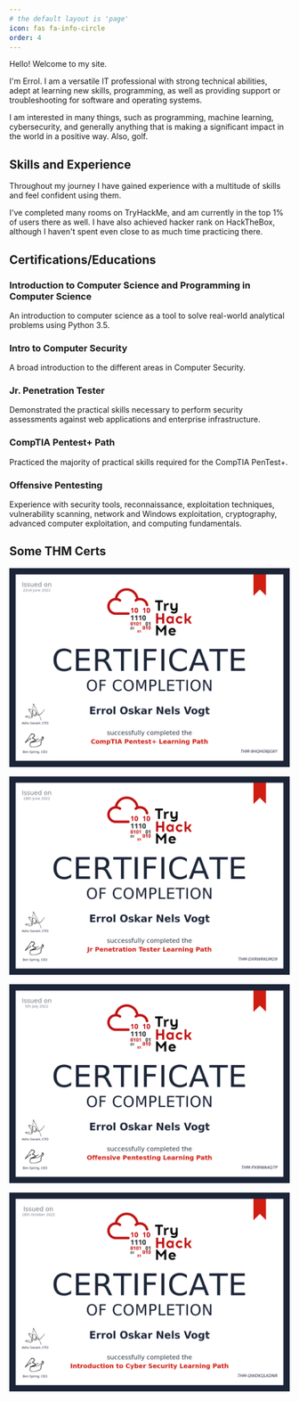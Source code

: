 ```yaml
---
# the default layout is 'page'
icon: fas fa-info-circle
order: 4
---
```


Hello! Welcome to my site.

I'm Errol. I am a versatile IT professional with strong technical abilities, adept at learning new skills, programming, as well as providing support or troubleshooting for software and operating systems.

I am interested in many things, such as programming, machine learning, cybersecurity, and generally anything that is making a significant impact in the world in a positive way. Also, golf.

## Skills and Experience

Throughout my journey I have gained experience with a multitude of skills and feel confident using them. 

I've completed many rooms on TryHackMe, and am currently in the top 1% of users there as well. I have also achieved hacker rank on HackTheBox, although I haven't spent even close to as much time practicing there.

## Certifications/Educations

### Introduction to Computer Science and Programming in Computer Science

An introduction to computer science as a tool to solve real-world analytical problems using Python 3.5.

### Intro to Computer Security

A broad introduction to the different areas in Computer Security.

### Jr. Penetration Tester

Demonstrated the practical skills necessary to perform security assessments against web applications and enterprise infrastructure.

### CompTIA Pentest+ Path

Practiced the majority of practical skills required for the CompTIA PenTest+.

### Offensive Pentesting

Experience with security tools, reconnaissance, exploitation techniques, vulnerability scanning, network and Windows exploitation, cryptography, advanced computer exploitation, and computing fundamentals.


## Some THM Certs

![Pentest+](/assets/THM-9HQHO6JG6Y.png)

![Jr. Penetration Tester](/assets/THM-DXRWRKUM29.png)

![Offensive Pentesting](/assets/THM-PX9IWA4Q7P.png)

![Intro to cybersec](/assets/THM-QWDKQLKDNR.png)
